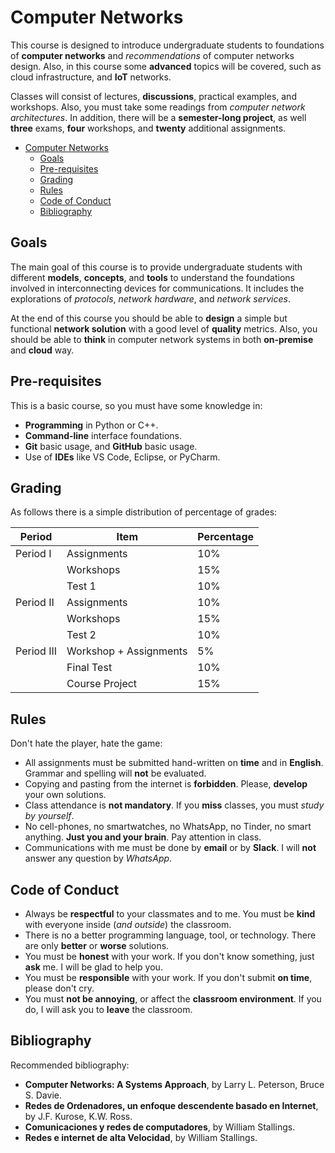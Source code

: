 # Computer Networks

This course is designed to introduce undergraduate students to foundations of 
__computer networks__ and _recommendations_ of computer networks design.
Also, in this course some __advanced__ topics will be covered, such as cloud infrastructure, 
and __IoT__ networks. 

Classes will consist of lectures, __discussions__, practical examples, and workshops. 
Also, you must take some readings from _computer network architectures_.
In addition, there will be a __semester-long project__, as well __three__ exams, 
__four__ workshops, and __twenty__ additional assignments. 


- [Computer Networks](#computer-networks)
  - [Goals](#goals)
  - [Pre-requisites](#pre-requisites)
  - [Grading](#grading)
  - [Rules](#rules)
  - [Code of Conduct](#code-of-conduct)
  - [Bibliography](#bibliography)

## Goals

The main goal of this course is to provide undergraduate students with different __models__, 
__concepts__, and __tools__ to understand the foundations involved in interconnecting 
devices for communications. It includes the explorations of _protocols_, 
_network hardware_, and _network services_.

At the end of this course you should be able to __design__ a simple but functional
__network solution__ with a good level of __quality__ metrics. 
Also, you should be able to __think__ in computer network systems in both __on-premise__ and __cloud__ way.

## Pre-requisites

This is a basic course, so you must have some knowledge in:
- __Programming__ in Python or C++.
- __Command-line__ interface foundations.
- __Git__ basic usage, and __GitHub__ basic usage.
- Use of __IDEs__ like VS Code, Eclipse, or PyCharm.

## Grading

As follows there is a simple distribution of percentage of grades:


| Period    | Item                   | Percentage |
| --------- | ---------------------- | ---------- |
| Period I  | Assignments            | 10%        |
|           | Workshops              | 15%        |
|           | Test 1                 | 10%        |
| Period II | Assignments            | 10%        |
|           | Workshops              | 15%        |
|           | Test 2                 | 10%        |
| Period III| Workshop + Assignments | 5%         |
|           | Final Test             | 10%        |
|           | Course Project         | 15%        |

## Rules 

Don't hate the player, hate the game:

- All assignments must be submitted hand-written on **time** and in **English**. Grammar and spelling will **not** be evaluated.
- Copying and pasting from the internet is **forbidden**. Please, **develop** your own solutions.
- Class attendance is **not mandatory**. If you **miss** classes, you must _study by yourself_.
- No cell-phones, no smartwatches, no WhatsApp, no Tinder, no smart anything. **Just you and your brain**. Pay attention in class.
- Communications with me must be done by **email** or by **Slack**. I will **not** answer any question by _WhatsApp_.

## Code of Conduct

- Always be **respectful** to your classmates and to me. You must be **kind** with everyone inside (_and outside_) the classroom.
- There is no a better programming language, tool, or technology. There are only **better** or **worse** solutions.
- You must be **honest** with your work. If you don't know something, just **ask** me. I will be glad to help you.
- You must be **responsible** with your work. If you don't submit **on time**, please don't cry.
- You must **not be annoying**, or affect the **classroom environment**. If you do, I will ask you to **leave** the classroom.

## Bibliography

Recommended bibliography:
- __Computer Networks: A Systems Approach__, by Larry L. Peterson, Bruce S. Davie.
- __Redes de Ordenadores, un enfoque descendente basado en Internet__, by J.F. Kurose, K.W. Ross.
- __Comunicaciones y redes de computadores__, by William Stallings.
- __Redes e internet de alta Velocidad__, by William Stallings.